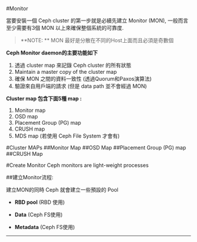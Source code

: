 #Monitor

當要安裝一個 Ceph cluster 的第一步就是必續先建立 Monitor (MON),  一般而言至少需要有3個 MON 以上來確保整個系統的可靠度.

 > **NOTE: ** MON 最好是分散在不同的Host上面而且必須是奇數個

**Ceph Monitor daemon的主要功能如下**

1. 透過 cluster map 來記錄 Ceph cluster 的所有狀態
2. Maintain a master copy of the cluster map
2. 確保 MON 之間的資料一致性 (透過Quorum和Paxos演算法)
3. 驗證來自用戶端的請求 (但是 data path 並不會經過 MON)

**Cluster map 包含下面5種 map :**

1. Monitor map
2. OSD map
3. Placement Group (PG) map
4. CRUSH map
5. MDS map (若使用 Ceph File System 才會有)


#Cluster MAPs
##Monitor Map
##OSD Map
##Placement Group (PG) map
##CRUSH Map


#Create Monitor
Ceph monitors are light-weight processes

##建立Monitor流程:


建立MON的同時 Ceph 就會建立一些預設的 Pool

 * **RBD pool** (RBD 使用)
 
 * **Data** (Ceph FS使用)
 
 * **Metadata** (Ceph FS使用)


-----
